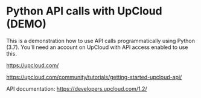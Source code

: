 # Python API calls with UpCloud (DEMO)

This is a demonstration how to use API calls programmatically using Python (3.7).
You'll need an account on UpCloud with API access enabled to use this.

https://upcloud.com/

https://upcloud.com/community/tutorials/getting-started-upcloud-api/

API documentation:
https://developers.upcloud.com/1.2/
